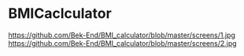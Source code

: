 # BMICaclculator
 
https://github.com/Bek-End/BMI_calculator/blob/master/screens/1.jpg
https://github.com/Bek-End/BMI_calculator/blob/master/screens/2.jpg

